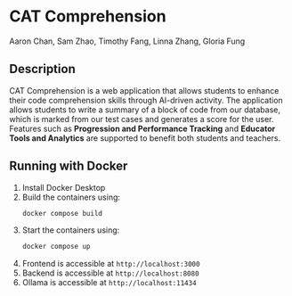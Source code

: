 # CAT Comprehension
Aaron Chan, Sam Zhao, Timothy Fang, Linna Zhang, Gloria Fung

## Description
CAT Comprehension is a web application that allows students to enhance their code comprehension skills through AI-driven activity.
The application allows students to write a summary of a block of code from our database, which is marked from our test cases and generates a score for the user.
Features such as **Progression and Performance Tracking** and **Educator Tools and Analytics** are supported to benefit both students and teachers.

## Running with Docker
1. Install Docker Desktop
2. Build the containers using:
    ```sh
    docker compose build
    ```
3. Start the containers using:
    ```sh
    docker compose up
    ```
4. Frontend is accessible at `http://localhost:3000`
5. Backend is accessible at `http://localhost:8080`
6. Ollama is accessible at `http://localhost:11434`